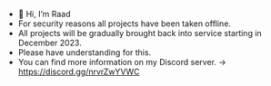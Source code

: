 - 👋 Hi, I’m Raad
- For security reasons all projects have been taken offline.
- All projects will be gradually brought back into service starting in December 2023.
- Please have understanding for this.
- You can find more information on my Discord server. -> https://discord.gg/nrvrZwYVWC

<!---
Raadrsr/Raadrsr is a ✨ special ✨ repository because its `README.md` (this file) appears on your GitHub profile.
You can click the Preview link to take a look at your changes.
--->
